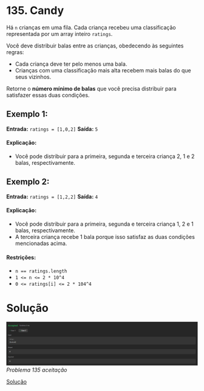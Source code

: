# 135. Candy

Há `n` crianças em uma fila. Cada criança recebeu uma classificação representada por um array inteiro `ratings`.

Você deve distribuir balas entre as crianças, obedecendo às seguintes regras:

- Cada criança deve ter pelo menos uma bala.
- Crianças com uma classificação mais alta recebem mais balas do que seus vizinhos.

Retorne o **número mínimo de balas** que você precisa distribuir para satisfazer essas duas condições.

## Exemplo 1:
**Entrada:** `ratings = [1,0,2]`
**Saída:** `5`  
#### Explicação: 
- Você pode distribuir para a primeira, segunda e terceira criança 2, 1 e 2 balas, respectivamente.
 

## Exemplo 2:
**Entrada:** `ratings = [1,2,2]`
**Saída:** `4`
#### Explicação: 
- Você pode distribuir para a primeira, segunda e terceira criança 1, 2 e 1 balas, respectivamente.  
- A terceira criança recebe 1 bala porque isso satisfaz as duas condições mencionadas acima.


#### Restrições:
- `n == ratings.length`
- `1 <= n <= 2 * 10^4`
- `0 <= ratings[i] <= 2 * 104^4`

# Solução
![Problema 135](https://github.com/projeto-de-algoritmos-2025/Greed_ExerciciosResolvidos-Leetcode/blob/9172213727040327a3ff27ae548fa276aa064c66/Problema_135/img/Candy.png) <br>
*Problema 135 aceitação*

[Solução](https://github.com/projeto-de-algoritmos-2025/Greed_ExerciciosResolvidos-Leetcode/blob/9172213727040327a3ff27ae548fa276aa064c66/Problema_135/problem135.py)